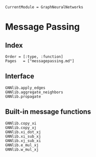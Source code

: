 ```@meta
CurrentModule = GraphNeuralNetworks
```

# Message Passing

## Index

```@index
Order = [:type, :function]
Pages   = ["messagepassing.md"]
```

## Interface

```@docs
GNNlib.apply_edges
GNNlib.aggregate_neighbors
GNNlib.propagate
```

## Built-in message functions

```@docs
GNNlib.copy_xi
GNNlib.copy_xj
GNNlib.xi_dot_xj
GNNlib.xi_sub_xj
GNNlib.xj_sub_xi
GNNlib.e_mul_xj
GNNlib.w_mul_xj
```
